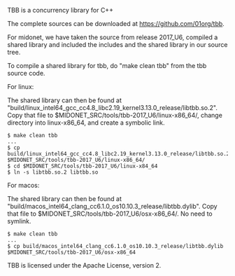 TBB is a concurrency library for C++

The complete sources can be downloaded at https://github.com/01org/tbb.

For midonet, we have taken the source from release 2017_U6, compiled a
shared library and included the includes and the shared library in our
source tree.

To compile a shared library for tbb, do "make clean tbb" from the tbb source code.

For linux:

The shared library can then be found at "build/linux_intel64_gcc_cc4.8_libc2.19_kernel3.13.0_release/libtbb.so.2".
Copy that file to $MIDONET_SRC/tools/tbb-2017_U6/linux-x86_64/, change directory into linux-x86_64, and create a symbolic link.

```
$ make clean tbb
...
$ cp build/linux_intel64_gcc_cc4.8_libc2.19_kernel3.13.0_release/libtbb.so.2 $MIDONET_SRC/tools/tbb-2017_U6/linux-x86_64/
$ cd $MIDONET_SRC/tools/tbb-2017_U6/linux-x84_64
$ ln -s libtbb.so.2 libtbb.so
```

For macos:

The shared library can then be found at "build/macos_intel64_clang_cc6.1.0_os10.10.3_release/libtbb.dylib".
Copy that file to $MIDONET_SRC/tools/tbb-2017_U6/osx-x86_64/. No need to symlink.

```
$ make clean tbb
...
$ cp build/macos_intel64_clang_cc6.1.0_os10.10.3_release/libtbb.dylib $MIDONET_SRC/tools/tbb-2017_U6/osx-x86_64
```

TBB is licensed under the Apache License, version 2.
